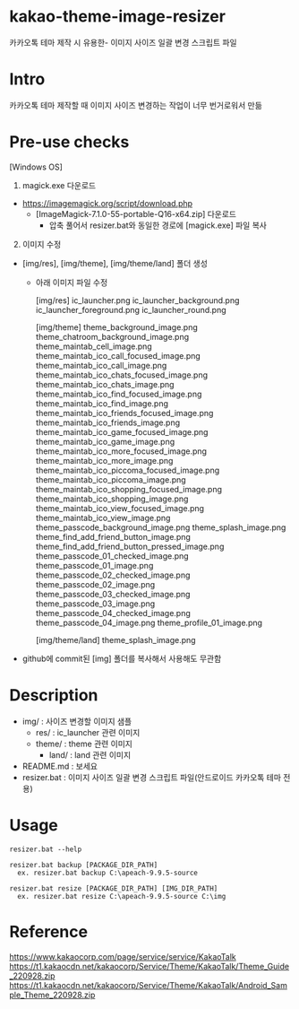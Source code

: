 # kakao-theme-image-resizer
카카오톡 테마 제작 시 유용한- 이미지 사이즈 일괄 변경 스크립트 파일


# Intro
카카오톡 테마 제작할 때
이미지 사이즈 변경하는 작업이 너무 번거로워서 만듦


# Pre-use checks
[Windows OS]
1. magick.exe 다운로드
- https://imagemagick.org/script/download.php
  - [ImageMagick-7.1.0-55-portable-Q16-x64.zip] 다운로드
    - 압축 풀어서 resizer.bat와 동일한 경로에 [magick.exe] 파일 복사
2. 이미지 수정
- [img/res], [img/theme], [img/theme/land] 폴더 생성
  - 아래 이미지 파일 수정
  
    [img/res] ic_launcher.png ic_launcher_background.png ic_launcher_foreground.png ic_launcher_round.png
    
    [img/theme]
    theme_background_image.png theme_chatroom_background_image.png theme_maintab_cell_image.png theme_maintab_ico_call_focused_image.png theme_maintab_ico_call_image.png theme_maintab_ico_chats_focused_image.png theme_maintab_ico_chats_image.png theme_maintab_ico_find_focused_image.png theme_maintab_ico_find_image.png theme_maintab_ico_friends_focused_image.png theme_maintab_ico_friends_image.png theme_maintab_ico_game_focused_image.png theme_maintab_ico_game_image.png theme_maintab_ico_more_focused_image.png theme_maintab_ico_more_image.png theme_maintab_ico_piccoma_focused_image.png theme_maintab_ico_piccoma_image.png theme_maintab_ico_shopping_focused_image.png theme_maintab_ico_shopping_image.png theme_maintab_ico_view_focused_image.png theme_maintab_ico_view_image.png theme_passcode_background_image.png theme_splash_image.png
    theme_find_add_friend_button_image.png theme_find_add_friend_button_pressed_image.png theme_passcode_01_checked_image.png theme_passcode_01_image.png theme_passcode_02_checked_image.png theme_passcode_02_image.png theme_passcode_03_checked_image.png theme_passcode_03_image.png theme_passcode_04_checked_image.png theme_passcode_04_image.png theme_profile_01_image.png
    
    [img/theme/land] theme_splash_image.png
    
- github에 commit된 [img] 폴더를 복사해서 사용해도 무관함


# Description
- img/ : 사이즈 변경할 이미지 샘플
  - res/ : ic_launcher 관련 이미지
  - theme/ : theme 관련 이미지
    - land/ : land 관련 이미지
- README.md : 보세요
- resizer.bat : 이미지 사이즈 일괄 변경 스크립트 파일(안드로이드 카카오톡 테마 전용)

# Usage
```
resizer.bat --help

resizer.bat backup [PACKAGE_DIR_PATH]
  ex. resizer.bat backup C:\apeach-9.9.5-source

resizer.bat resize [PACKAGE_DIR_PATH] [IMG_DIR_PATH]
  ex. resizer.bat resize C:\apeach-9.9.5-source C:\img
```


# Reference
https://www.kakaocorp.com/page/service/service/KakaoTalk
https://t1.kakaocdn.net/kakaocorp/Service/Theme/KakaoTalk/Theme_Guide_220928.zip
https://t1.kakaocdn.net/kakaocorp/Service/Theme/KakaoTalk/Android_Sample_Theme_220928.zip
